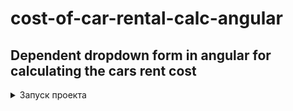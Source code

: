 # cost-of-car-rental-calc-angular

## Dependent dropdown form in angular for calculating the cars rent cost

<details>
<summary>
Запуск проекта
</summary> <br />

1. Clone the repository:

```shell
git git@github.com:jsapro/cost-of-car-rental-calc-angular.git
```

2. Install dependencies:

```shell
npm install
```

3. Run in dev mode

```shell
npm start
```

4. Navigate to `http://localhost:4200/`. The application will automatically reload if you change any of the source files.

</details>

